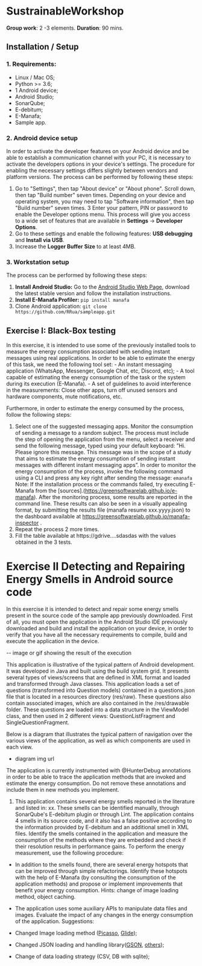 
# SustrainableWorkshop

**Group work**: 2 -3 elements.
**Duration**: 90 mins.

## Installation / Setup


### 1. Requirements:
- Linux / Mac OS;
- Python >= 3.6;
- 1 Android device;
- Android Studio;
- SonarQube;
- E-debitum;
- E-Manafa;
- Sample app.


### 2. Android device setup
 In order to activate the developer features on your Android device and be able to establish a communication channel with your PC, it is necessary to activate the developers options in your device's settings. The procedure for enabling the necessary settings differs slightly between vendors and platform versions.
 The process can be performed by following these steps:
 

 1. Go to "Settings", then tap "About device" or "About phone". Scroll down, then tap "Build number" seven times. Depending on your device and operating system, you may need to tap "Software information", then tap "Build number" seven times. 3 Enter your pattern, PIN or password to enable the Developer options menu. This process will give you access to a wide set of features that are available in **Settings** -> **Developer Options**.
 2. Go to these settings and enable the following features: **USB debugging** and **Install via USB**.
 3. Increase the **Logger Buffer Size** to at least 4MB.
 
### 3.  Workstation setup

The process can be performed by following these steps: 
1. **Install Android Studio:** Go to the [Android Studio Web Page](https://developer.android.com/studio),  download the latest stable version and follow the installation instructions. 
2. **Install E-Manafa Profiler:**  `pip install manafa`
3. Clone Android application: `git clone https://github.com/RRua/sampleapp.git`


## Exercise I: Black-Box testing

 In this exercise, it is intended to use some of the previously installed tools to  measure the energy consumption associated with sending instant messages using  real applications. In order to be able to estimate the energy of this task, we need  the following tool set:
	 -   An instant messaging application (WhatsApp, Messenger, Google Chat, etc,  Discord, etc);
	-   A tool capable of estimating the energy consumption of the task or the  system during its execution (E-Manafa).
	- A set of guidelines to avoid interference in the measurements: Close other  apps, turn off unused sensors and hardware components, mute notifications,  etc.

Furthermore, in order to estimate the energy consumed by the process, follow the  following steps:
	
1. Select one of the suggested messaging apps. Monitor the consumption of  sending a message to a random subject. The process must include the step of  opening the application from the menu, select a receiver and send the  following message, typed using your default keyboard: ”Hi. Please ignore this message. This message was in the scope of a study that aims to estimate the  energy consumption of sending instant messages with different instant  messaging apps”. In order to monitor the energy consumption of the process,  invoke the following command using a CLI and press any key right after  sending the message: `emanafa` Note: If the installation process or the commands failed, try executing E-Manafa from the [sources].(https://greensoftwarelab.github.io/e-manafa).
After the monitoring process, some results are reported in the command line.  These results can also be seen in a visually appealing format, by submitting  the results file (manafa resume xxx.yyyy.json) to the dashboard available at https://greensoftwarelab.github.io/manafa-inspector .
3. Repeat the process 2 more times.
4. Fill the table available at  https://gdrive....sdasdas  with the values  obtained in the 3 tests.  


# Exercise II Detecting and Repairing Energy Smells in Android source code

In this exercise it is intended to detect and repair some energy smells present in  the source code of the sample app previously downloaded. First of all, you must open the  application in the Android Studio IDE previously downloaded and build and  install the application on your device, in order to verify that you have all the necessary requirements to compile, build and execute the application in the device.

-- image or gif showing the result of the execution

This application is illustrative of the typical pattern of Android development. It was developed in Java and built using the build system grid. It presents several types of views/screens that are defined in XML format and loaded and transformed through Java classes. This application loads a set of questions (transformed into Question models) contained in a questions.json file that is located in a resources directory (res/raw). These questions also contain associated images, which are also contained in the /res/drawable folder. These questions are loaded into a data structure in the ViewModel class, and then used in 2 different views: QuestionListFragment and SingleQuestionFragment.

 Below is a diagram that illustrates the typical pattern of navigation over the various views of the application, as well as which components are used in each view.

- diagram img url

The application is currently instrumented with @HunterDebug annotations in order to be able to trace the application methods that are invoked and estimate the energy consumption. Do not remove these annotations and include them in new methods you implement.

1. This application contains several energy smells reported in the literature and listed in: xx. These smells can be identified manually, through SonarQube's E-debitum plugin or through Lint. The application contains 4 smells in its source code, and it also has a false positive according to the information provided by E-debitum and an additional smell in XML files. Identify the smells contained in the application and measure the consumption of the methods where they are embedded and check if their resolution results in performance gains. To perform the energy measurement, use the following procedure:

 - In addition to the smells found, there are several energy hotspots that can be improved through simple refactorings. Identify these hotspots with the help of E-Manafa (by consulting the consumption of the application methods) and propose or implement improvements that benefit your energy consumption. Hints: change of image loading method, object caching.

 - The application uses some auxiliary APIs to manipulate data files and images. Evaluate the impact of any changes in the energy consumption of the application. Suggestions:

- Changed Image loading method ([Picasso](https://square.github.io/picasso/), [Glide](https://github.com/bumptech/glide));
- Changed JSON loading and handling library([GSON](https://github.com/google/gson), [others](https://www.appbrain.com/stats/libraries/tag/json/json-parsing-libraries));
- Change of data loading strategy (CSV, DB with sqlite);
